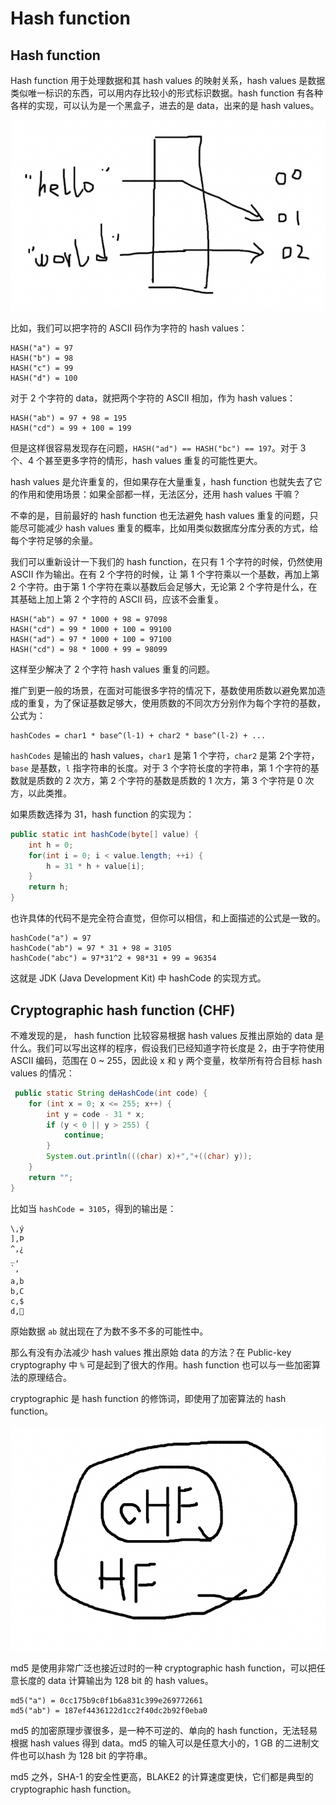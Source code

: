 # Hash function

## Hash function

Hash function 用于处理数据和其 hash values 的映射关系，hash values 是数据类似唯一标识的东西，可以用内存比较小的形式标识数据。hash function 有各种各样的实现，可以认为是一个黑盒子，进去的是 data，出来的是 hash values。

![50](./assets/7.png)

比如，我们可以把字符的 ASCII 码作为字符的 hash values：

```
HASH("a") = 97
HASH("b") = 98
HASH("c") = 99
HASH("d") = 100
```

对于 2 个字符的 data，就把两个字符的 ASCII 相加，作为 hash values：

```
HASH("ab") = 97 + 98 = 195
HASH("cd") = 99 + 100 = 199
```

但是这样很容易发现存在问题，`HASH("ad") == HASH("bc") == 197`。对于 3 个、4 个甚至更多字符的情形，hash values 重复的可能性更大。

hash values 是允许重复的，但如果存在大量重复，hash function 也就失去了它的作用和使用场景：如果全部都一样，无法区分，还用 hash values 干嘛？

不幸的是，目前最好的 hash function 也无法避免 hash values 重复的问题，只能尽可能减少 hash values 重复的概率，比如用类似数据库分库分表的方式，给每个字符足够的余量。

我们可以重新设计一下我们的 hash function，在只有 1 个字符的时候，仍然使用 ASCII 作为输出。在有 2 个字符的时候，让 第 1 个字符乘以一个基数，再加上第 2 个字符。由于第 1 个字符在乘以基数后会足够大，无论第 2 个字符是什么，在其基础上加上第 2 个字符的 ASCII 码，应该不会重复。

```
HASH("ab") = 97 * 1000 + 98 = 97098
HASH("cd") = 99 * 1000 + 100 = 99100
HASH("ad") = 97 * 1000 + 100 = 97100
HASH("cd") = 98 * 1000 + 99 = 98099
```

这样至少解决了 2 个字符 hash values 重复的问题。

推广到更一般的场景，在面对可能很多字符的情况下，基数使用质数以避免累加造成的重复，为了保证基数足够大，使用质数的不同次方分别作为每个字符的基数，公式为：

```
hashCodes = char1 * base^(l-1) + char2 * base^(l-2) + ...
```

`hashCodes` 是输出的 hash values，`char1` 是第 1 个字符，`char2` 是第 2个字符，`base` 是基数，`l` 指字符串的长度。对于 3 个字符长度的字符串，第 1 个字符的基数就是质数的 2 次方，第 2 个字符的基数是质数的 1 次方，第 3 个字符是 0 次方，以此类推。

如果质数选择为 31，hash function 的实现为：

```java
public static int hashCode(byte[] value) {
    int h = 0;
    for(int i = 0; i < value.length; ++i) {
        h = 31 * h + value[i];
    }
    return h;
}
```

也许具体的代码不是完全符合直觉，但你可以相信，和上面描述的公式是一致的。

```
hashCode("a") = 97
hashCode("ab") = 97 * 31 + 98 = 3105
hashCode("abc") = 97*31^2 + 98*31 + 99 = 96354
```

这就是 JDK (Java Development Kit) 中 hashCode 的实现方式。

## Cryptographic hash function (CHF)

不难发现的是， hash function 比较容易根据 hash values 反推出原始的 data 是什么。我们可以写出这样的程序，假设我们已经知道字符长度是 2，由于字符使用 ASCII 编码，范围在 0 ~ 255，因此设 x 和 y 两个变量，枚举所有符合目标 hash values 的情况：

```java
 public static String deHashCode(int code) {
    for (int x = 0; x <= 255; x++) {
        int y = code - 31 * x;
        if (y < 0 || y > 255) {
            continue;
        }
        System.out.println(((char) x)+","+((char) y));
    }
    return "";
}
```

比如当 `hashCode = 3105`，得到的输出是：

```
\,ý
],Þ
^,¿
_, 
`,
a,b
b,C
c,$
d,
```

原始数据 `ab` 就出现在了为数不多不多的可能性中。

那么有没有办法减少 hash values 推出原始 data 的方法？在 Public-key cryptography 中 `%` 可是起到了很大的作用。hash function 也可以与一些加密算法的原理结合。

cryptographic 是 hash function 的修饰词，即使用了加密算法的 hash function。

![50](./assets/8.png)

md5 是使用非常广泛也接近过时的一种 cryptographic hash function，可以把任意长度的 data 计算输出为 128 bit 的 hash values。

```
md5("a") = 0cc175b9c0f1b6a831c399e269772661
md5("ab") = 187ef4436122d1cc2f40dc2b92f0eba0
```

md5 的加密原理步骤很多，是一种不可逆的、单向的 hash function，无法轻易根据 hash values 得到 data。md5 的输入可以是任意大小的，1 GB 的二进制文件也可以hash 为 128 bit 的字符串。

md5 之外，SHA-1 的安全性更高，BLAKE2 的计算速度更快，它们都是典型的 cryptographic hash function。
